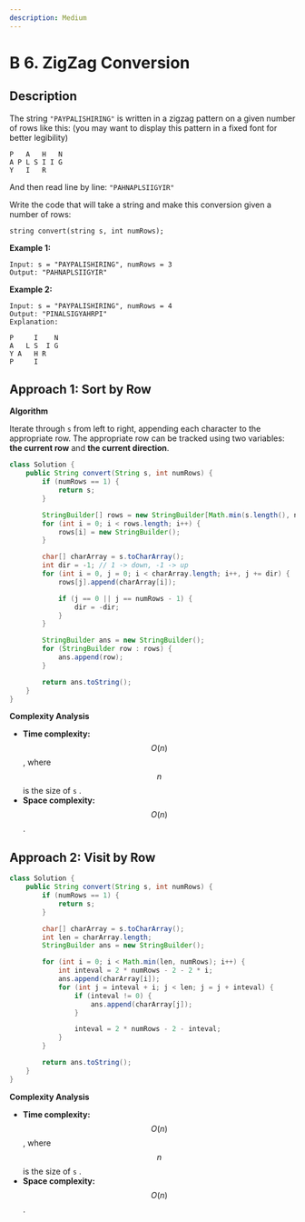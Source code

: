 ```yaml
---
description: Medium
---
```


# B 6. ZigZag Conversion

## Description

The string `"PAYPALISHIRING"` is written in a zigzag pattern on a given number of rows like this: \(you may want to display this pattern in a fixed font for better legibility\)

```text
P   A   H   N
A P L S I I G
Y   I   R
```

And then read line by line: `"PAHNAPLSIIGYIR"`

Write the code that will take a string and make this conversion given a number of rows:

```text
string convert(string s, int numRows);
```

**Example 1:**

```text
Input: s = "PAYPALISHIRING", numRows = 3
Output: "PAHNAPLSIIGYIR"
```

**Example 2:**

```text
Input: s = "PAYPALISHIRING", numRows = 4
Output: "PINALSIGYAHRPI"
Explanation:

P     I    N
A   L S  I G
Y A   H R
P     I
```

## Approach 1: Sort by Row

**Algorithm**

Iterate through `s` from left to right, appending each character to the appropriate row. The appropriate row can be tracked using two variables: **the current row** and **the current direction**.

```java
class Solution {
    public String convert(String s, int numRows) {
        if (numRows == 1) {
            return s;
        }

        StringBuilder[] rows = new StringBuilder[Math.min(s.length(), numRows)];
        for (int i = 0; i < rows.length; i++) {
            rows[i] = new StringBuilder();
        }

        char[] charArray = s.toCharArray();
        int dir = -1; // 1 -> down, -1 -> up
        for (int i = 0, j = 0; i < charArray.length; i++, j += dir) {
            rows[j].append(charArray[i]);

            if (j == 0 || j == numRows - 1) {
                dir = -dir;
            }    
        }

        StringBuilder ans = new StringBuilder();
        for (StringBuilder row : rows) {
            ans.append(row);
        }

        return ans.toString();
    }
}
```

**Complexity Analysis**

* **Time complexity:** $$O(n)$$, where $$n$$ is the size of `s` .
* **Space complexity:** $$O(n)$$.

## Approach 2: Visit by Row

```java
class Solution {
    public String convert(String s, int numRows) {
        if (numRows == 1) {
            return s;
        }

        char[] charArray = s.toCharArray();
        int len = charArray.length;
        StringBuilder ans = new StringBuilder();

        for (int i = 0; i < Math.min(len, numRows); i++) {
            int inteval = 2 * numRows - 2 - 2 * i;
            ans.append(charArray[i]);
            for (int j = inteval + i; j < len; j = j + inteval) {
                if (inteval != 0) {
                    ans.append(charArray[j]);
                }

                inteval = 2 * numRows - 2 - inteval;
            }
        }

        return ans.toString();
    }
}
```

**Complexity Analysis**

* **Time complexity:** $$O(n)$$, where $$n$$ is the size of `s` .
* **Space complexity:** $$O(n)$$.

